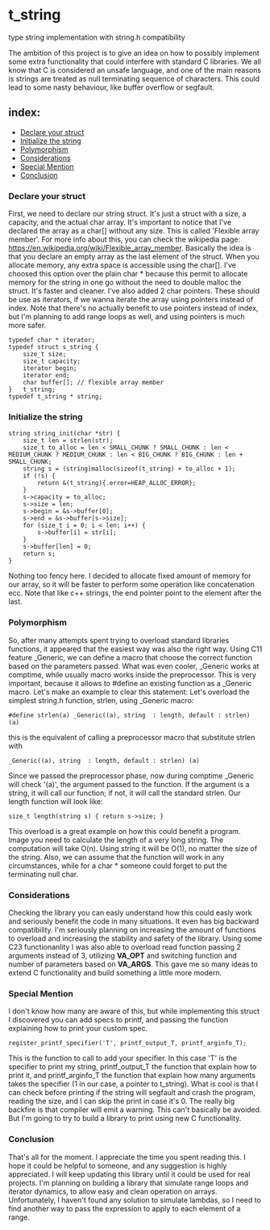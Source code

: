 # t_string
type string implementation with string.h compatibility

The ambition of this project is to give an idea on how to possibly implement some extra functionality that could interfere with standard C libraries.
We all know that C is considered an unsafe language, and one of the main reasons is strings are treated as null terminating sequence of characters. This could lead to some nasty behaviour, like buffer overflow or segfault.

## **index:**
  - [Declare your struct](#declare-your-struct)
  - [Initialize the string](#initialize-the-string)
  - [Polymorphism](#polymorphism)
  - [Considerations](#considerations)
  - [Special Mention](#special-mention)
  - [Conclusion](#conclusion)

### Declare your struct
First, we need to declare our string struct. It's just a struct with a size, a capacity, and the actual char array. It's important to notice that I've declared the array as a char[] without any size. This is called 'Flexible array member'. For more info about this, you can check the wikipedia page: https://en.wikipedia.org/wiki/Flexible_array_member.
Basically the idea is that you declare an empty array as the last element of the struct. When you allocate memory, any extra space is accessible using the char[].
I've choosed this option over the plain char * because this permit to allocate memory for the string in one go without the need to double malloc the struct.
It's faster and cleaner.
I've also added 2 char pointers. These should be use as iterators, if we wanna iterate the array using pointers instead of index. Note that there's no actually benefit to use pointers instead of index, but I'm planning to add range loops as well, and using pointers is much more safer.
```
typedef char * iterator;
typedef struct s_string {
	size_t size;
	size_t capacity;
	iterator begin;
	iterator end;
	char buffer[]; // flexible array member
}	t_string;
typedef t_string * string;
```

### Initialize the string
```
string string_init(char *str) {
	size_t len = strlen(str);
	size_t to_alloc = len < SMALL_CHUNK ? SMALL_CHUNK : len < MEDIUM_CHUNK ? MEDIUM_CHUNK : len < BIG_CHUNK ? BIG_CHUNK : len + SMALL_CHUNK;
	string s = (string)malloc(sizeof(t_string) + to_alloc + 1);
	if (!s) {
		return &(t_string){.error=HEAP_ALLOC_ERROR};
	}
	s->capacity = to_alloc;
	s->size = len;
	s->begin = &s->buffer[0];
	s->end = &s->buffer[s->size];
	for (size_t i = 0; i < len; i++) {
		s->buffer[i] = str[i];
	}
	s->buffer[len] = 0;
	return s;
}
```
Nothing too fency here. I decided to allocate fixed amount of memory for our array, so it will be faster to perform some operation like concatenation ecc.
Note that like c++ strings, the end pointer point to the element after the last.

### Polymorphism
So, after many attempts spent trying to overload standard libraries functions, it appeared that the easiest way was also the right way.
Using C11 feature _Generic, we can define a macro that choose the correct function based on the parameters passed.
What was even cooler, _Generic works at comptime, while usually macro works inside the preprocessor.
This is very important, because it allows to #define an existing function as a _Generic macro.
Let's make an example to clear this statement:
Let's overload the simplest string.h function, strlen, using _Generic macro:
```
#define strlen(a) _Generic((a), string  : length, default : strlen) (a)
```
this is the equivalent of calling a preprocessor macro that substitute strlen with
```
_Generic((a), string  : length, default : strlen) (a)
```
Since we passed the preprocessor phase, now during comptime _Generic will check '(a)', the argument passed to the function. If the argument is a string, it will call our function; if not, it will call the standard strlen.
Our length function will look like:
```
size_t length(string s) { return s->size; }
```
This overload is a great example on how this could benefit a program. Image you need to calculate the length of a very long string. The computation will take O(n). Using string it will be O(1), no matter the size of the string. Also, we can assume that the function will work in any circumstances, while for a char * someone could forget to put the terminating null char.

### Considerations
Checking the library you can easly understand how this could easly work and seriously benefit the code in many situations. It even has big backward compatibility. I'm seriously planning on increasing the amount of functions to overload and increasing the stability and safety of the library.
Using some C23 functionanlity I was also able to overload read function passing 2 arguments instead of 3, utilizing __VA_OPT__ and switching function and number of parameters based on __VA_ARGS__.
This gave me so many ideas to extend C functionality and build something a little more modern.

### Special Mention
I don't know how many are aware of this, but while implementing this struct I discovered you can add specs to printf, and passing the function explaining how to print your custom spec.
```
register_printf_specifier('T', printf_output_T, printf_arginfo_T);
```
This is the function to call to add your specifier. In this case 'T' is the specifier to print my string, printf_output_T the function that explain how to print it, and printf_arginfo_T the function that explain how many arguments takes the specifier (1 in our case, a pointer to t_string). What is cool is that I can check before printing if the string will segfault and crash the program, reading the size, and I can skip the print in case it's 0.
The really big backfire is that compiler will emit a warning. This can't basically be avoided.
But I'm going to try to build a library to print using new C functionality.

### Conclusion
That's all for the moment. I appreciate the time you spent reading this. I hope it could be helpful to someone, and any suggestion is highly appreciated. I will keep updating this library until it could be used for real projects.
I'm planning on building a library that simulate range loops and iterator dynamics, to allow easy and clean operation on arrays. Unfortunately, I haven't found any solution to simulate lambdas, so I need to find another way to pass the expression to apply to each element of a range.
